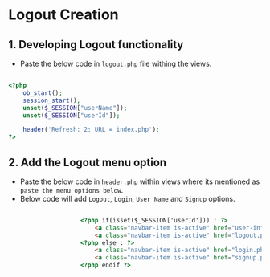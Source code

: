 # Logout Creation

## 1. Developing Logout functionality

- Paste the below code in `logout.php` file withing the views.

```php

<?php
    ob_start();
    session_start();
    unset($_SESSION["userName"]);
    unset($_SESSION["userId"]);

    header('Refresh: 2; URL = index.php');
?>

```

## 2. Add the Logout menu option

- Paste the below code in `header.php` within views where its mentioned as `paste the menu options below`.
- Below code will add `Logout`, `Login`, `User Name` and `Signup` options.

```html

                    <?php if(isset($_SESSION['userId'])) : ?>
                        <a class="navbar-item is-active" href="user-info.php"><?php echo $_SESSION['userName'] ?></a>
                        <a class="navbar-item is-active" href="logout.php">Logout</a>
                    <?php else : ?>
                        <a class="navbar-item is-active" href="login.php">Login</a>
                        <a class="navbar-item is-active" href="signup.php">Signup</a>
                    <?php endif ?>

```
